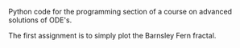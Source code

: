 Python code for the programming section of a course on advanced solutions of ODE's.

The first assignment is to simply plot the Barnsley Fern fractal. 

